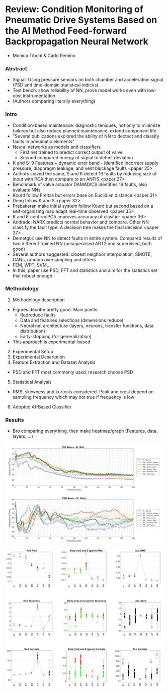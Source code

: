 # Review: Condition Monitoring of Pneumatic Drive Systems Based on the AI Method Feed-forward Backpropagation Neural Network
- Monica Tiboni & Carlo Remino

### Abstract
- Signal: Using pressure sensors on both chamber and acceleration signal (PSD and time-domain statistical indices)
- Test bench: show reliability of NN, prove model works even with low-cost instrumentation
- (Authors comparing literally everything)

### Intro
- Condition-based maintenace: diagnostic teniques, not only to minimize failures but also reduce planned maintenance, extend component life
- "Several publications explored the ability of NN to dectect and classify faults in pneumatic elements"
- Neural networks as models and classifiers
    - First net trained to predict correct output of valve
    - Second compared energy of signal to detect deviation
- K and S: 9 Features + dynamic error band - identified incorrect supply pressure, diaphragm leakage, and vent blockage faults <paper 25>
- Authors solved the same, S and K detect 19 faults by reducing size of input with PCA then compare to an ANFIS <paper 27>
- Benchmark of valve actuator DAMADICS identifies 19 faults, also evaluate NNs
- Kourd follow Freitas but errors base on Euclidian distance <paper 31>
- Deng follow K and S <paper 32>
- Prabakaran make initial system follow Kourd but second based on a self-organizing map adapt real-time observed <paper 35>
- K and K confirm PCA improves accuracy of clasifier <paper 36>
- Andrade: NARX predicts normal behavior and compare. Other NN classify the fault type. A decision tree makes the final decision <paper 37>
- Demetgul: use NN to detect faults in entire system. Compared results of two different trained NN (unsupervised ART2 and supervised, both good)
- Several authors suggested: closest neighbor interpolation, SMOTE, GANs, random oversampling and others    
- FEM, WPT, SVM,...
- In this, paper use PSD, FFT and statistics and aim for the statistics set that robust enough

### Methodology
1. Methodology description
- Figures decribe pretty good. Main points:
    - Reproduce faults
    - Data and features selections (dimensions reduce)
    - Neural net architecture (layers, neurons, transfer functions, data distribution)
    - Early-stopping (for generalization)
- This approach is experimental-based
2. Experimental Setup
3. Experimental Description
4. Feature Extraction and Dataset Analysis
- PSD and FFT most commonly used, research choose PSD
5. Statistical Analysis
- RMS, skewness and kurtosis considered. Peak and crest depend on sampling frequency which may not true if frequency is low
6. Adopted AI-Based Classifier

### Results
- Bro comparing everything, then make heatmap/graph (Features, data, layers, ...)

![PSD](images/TiboniReminoExp1.png)

![Skew and Kurt](images/TiboniReminoExp2.png)